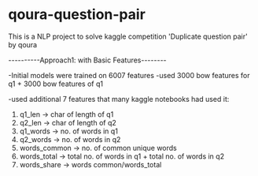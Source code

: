 # qoura-question-pair
 This is a NLP project to solve kaggle competition 'Duplicate question pair' by qoura
 
 
 ----------Approach1: with Basic Features--------
 
-Initial models were trained on 6007 features
-used 3000 bow features for q1 + 3000 bow features of q1
 
 -used additional 7 features  that many kaggle notebooks had used it:
 1) q1_len   -> char of length of q1
 2) q2_len   -> char of length of q2
 3) q1_words -> no. of words in q1
 4) q2_words -> no. of words in q2
 5) words_common -> no. of common unique words
 6) words_total  -> total no. of words in q1 + total no. of words in q2
 7) words_share  -> words  common/words_total
